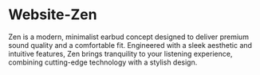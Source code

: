 # Website-Zen
Zen is a modern, minimalist earbud concept designed to deliver premium sound quality and a comfortable fit. Engineered with a sleek aesthetic and intuitive features, Zen brings tranquility to your listening experience, combining cutting-edge technology with a stylish design.
